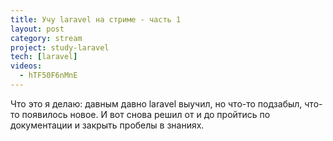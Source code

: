 ```yaml
---
title: Учу laravel на стриме - часть 1
layout: post
category: stream
project: study-laravel
tech: [laravel]
videos:
  - hTF50F6nMnE
---
```

Что это я делаю: давным давно laravel выучил, но что-то подзабыл, что-то появилось новое. И вот снова решил от и до пройтись по документации и закрыть пробелы в знаниях.
